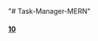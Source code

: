 "# Task-Manager-MERN" 
#### [10](https://github.com/anuragpras/Task-Manager-MERN/assets/123822254/56ba2767-9c93-41e7-8b55-46896e3df75e)
